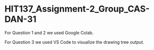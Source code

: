 # HIT137_Assignment-2_Group_CAS-DAN-31

For Question 1 and 2 we used Google Colab.

For Question 3 we used VS Code to visualize the drawing tree output.
